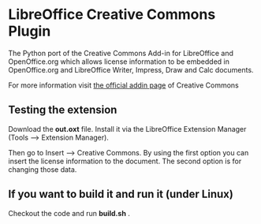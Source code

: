LibreOffice Creative Commons Plugin
===================================

The Python port of the Creative Commons Add-in for LibreOffice and OpenOffice.org which allows license information to be embedded in OpenOffice.org and LibreOffice Writer, Impress, Draw and Calc documents.

For more information visit [the official addin page](http://wiki.creativecommons.org/OpenOfficeOrg_Addin) of Creative Commons

Testing the extension
---------------------
Download the **out.oxt** file. Install it via the LibreOffice Extension Manager (Tools --> Extension Manager). 

Then go to Insert --> Creative Commons. By using the first option you can insert the license information to the document. The second option is for changing those data.

If you want to build it and run it (under Linux)
-----------------------------------------------
Checkout the code and run **build.sh** .

